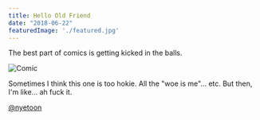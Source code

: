 ```yaml
---
title: Hello Old Friend
date: "2018-06-22"
featuredImage: './featured.jpg'
---
```


The best part of comics is getting kicked in the balls.

<!-- end -->

![Comic](./nyetoon-failure-01.jpg)

Sometimes I think this one is too hokie. All the "woe is me"... etc. 
But then, I'm like... ah fuck it. 

[@nyetoon](http://twitter.com/nyetoon)
